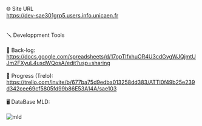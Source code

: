 🌐 Site URL <br>
https://dev-sae301grp5.users.info.unicaen.fr <br>
<br>
<br>
🪛 Developpment Tools<br>
<br>
📄 Back-log:<br>
https://docs.google.com/spreadsheets/d/17opTIfxhuOR4U3cdGvgWJQjmtUJm2FXyuL4usdWQosA/edit?usp=sharing <br>
<br>
🚥 Progress  (Trelo):<br>
https://trello.com/invite/b/677ba75d9edba013258dd383/ATTI0f49b25e239d342cee69cf5805fd99b86E53A14A/sae103 <br>
<br>
🖥️ DataBase MLD:<br>
<br>
![mld](https://github.com/user-attachments/assets/b184410a-052e-4973-93ed-a862967c855b)

